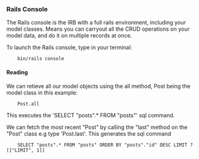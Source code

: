### Rails Console

The Rails console is the IRB with a full rails environment, including your model classes. Means you can carryout all the CRUD operations on your model data, and do it on multiple records at once.

To launch the Rails console, type in your terminal:

```text
    bin/rails console
````

#### Reading 

We can retieve all our model objects using the all method, Post being the model class in this example:

```text
    Post.all
```

This executes the 'SELECT "posts".* FROM "posts"' sql command.

We can fetch the most recent "Post" by calling the "last" method on the "Post" class e.g type 'Post.last'. This generates the sql command

```text
    SELECT "posts".* FROM "posts" ORDER BY "posts"."id" DESC LIMIT ? [["LIMIT", 1]]
```